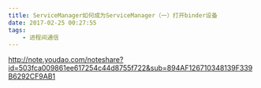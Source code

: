 ```yaml
---
title: ServiceManager如何成为ServiceManager（一）打开binder设备
date: 2017-02-25 00:27:55
tags:
    - 进程间通信
---
```



http://note.youdao.com/noteshare?id=503fca009861ee617254c44d8755f722&sub=894AF126710348139F339B6292CF9AB1